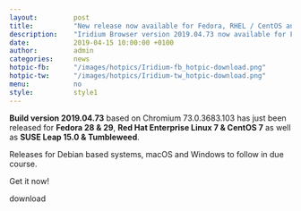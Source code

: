 ```yaml
---
layout: 		post
title:  		"New release now available for Fedora, RHEL / CentOS and SUSE"
description: 	"Iridium Browser version 2019.04.73 now available for Fedora, RHEL / CentOS and SUSE."
date:	 		2019-04-15 10:00:00 +0100
author:			admin
categories:		news
hotpic-fb:		"/images/hotpics/Iridium-fb_hotpic-download.png"
hotpic-tw:		"/images/hotpics/Iridium-tw_hotpic-download.png"
menu: 			no
style: 			style1
---
```


**Build version 2019.04.73** based on Chromium 73.0.3683.103 has just been released for **Fedora 28 & 29**, **Red Hat Enterprise Linux 7 & CentOS 7** as well as **SUSE Leap 15.0 & Tumbleweed**.   

Releases for Debian based systems, macOS and Windows to follow in due course.

Get it now!
        
<a id="download-parser" class="button download" title="download Iridium Browser">download</a>